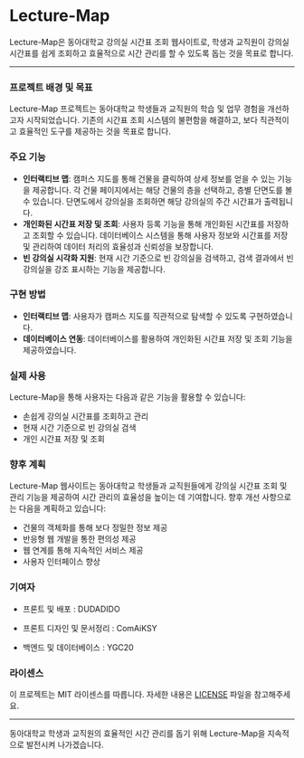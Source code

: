 # Lecture-Map

Lecture-Map은 동아대학교 강의실 시간표 조회 웹사이트로, 학생과 교직원이 강의실 시간표를 쉽게 조회하고 효율적으로 시간 관리를 할 수 있도록 돕는 것을 목표로 합니다.

---
### 프로젝트 배경 및 목표

Lecture-Map 프로젝트는 동아대학교 학생들과 교직원의 학습 및 업무 경험을 개선하고자 시작되었습니다. 기존의 시간표 조회 시스템의 불편함을 해결하고, 보다 직관적이고 효율적인 도구를 제공하는 것을 목표로 합니다.

### 주요 기능

- **인터랙티브 맵**: 캠퍼스 지도를 통해 건물을 클릭하여 상세 정보를 얻을 수 있는 기능을 제공합니다. 각 건물 페이지에서는 해당 건물의 층을 선택하고, 층별 단면도를 볼 수 있습니다. 단면도에서 강의실을 조회하면 해당 강의실의 주간 시간표가 출력됩니다.
- **개인화된 시간표 저장 및 조회**: 사용자 등록 기능을 통해 개인화된 시간표를 저장하고 조회할 수 있습니다. 데이터베이스 시스템을 통해 사용자 정보와 시간표를 저장 및 관리하여 데이터 처리의 효율성과 신뢰성을 보장합니다.
- **빈 강의실 시각화 지원**: 현재 시간 기준으로 빈 강의실을 검색하고, 검색 결과에서 빈 강의실을 강조 표시하는 기능을 제공합니다.

### 구현 방법

- **인터랙티브 맵**: 사용자가 캠퍼스 지도를 직관적으로 탐색할 수 있도록 구현하였습니다.
- **데이터베이스 연동**: 데이터베이스를 활용하여 개인화된 시간표 저장 및 조회 기능을 제공하였습니다.

### 실제 사용

Lecture-Map을 통해 사용자는 다음과 같은 기능을 활용할 수 있습니다:

- 손쉽게 강의실 시간표를 조회하고 관리
- 현재 시간 기준으로 빈 강의실 검색
- 개인 시간표 저장 및 조회

### 향후 계획

Lecture-Map 웹사이트는 동아대학교 학생들과 교직원들에게 강의실 시간표 조회 및 관리 기능을 제공하여 시간 관리의 효율성을 높이는 데 기여합니다. 향후 개선 사항으로는 다음을 계획하고 있습니다:

- 건물의 객체화를 통해 보다 정밀한 정보 제공
- 반응형 웹 개발을 통한 편의성 제공
- 웹 연계를 통해 지속적인 서비스 제공
- 사용자 인터페이스 향상

### 기여자

- 프론트 및 배포 : DUDADIDO

- 프론트 디자인 및 문서정리 : ComAiKSY

- 백엔드 및 데이터베이스 : YGC20

### 라이센스

이 프로젝트는 MIT 라이센스를 따릅니다. 자세한 내용은 [LICENSE](LICENSE) 파일을 참고해주세요.

---

동아대학교 학생과 교직원의 효율적인 시간 관리를 돕기 위해 Lecture-Map을 지속적으로 발전시켜 나가겠습니다.

